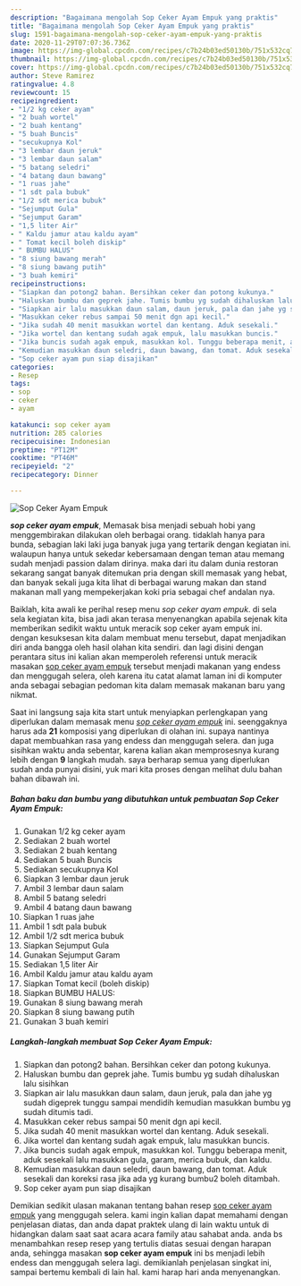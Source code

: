 ```yaml
---
description: "Bagaimana mengolah Sop Ceker Ayam Empuk yang praktis"
title: "Bagaimana mengolah Sop Ceker Ayam Empuk yang praktis"
slug: 1591-bagaimana-mengolah-sop-ceker-ayam-empuk-yang-praktis
date: 2020-11-29T07:07:36.736Z
image: https://img-global.cpcdn.com/recipes/c7b24b03ed50130b/751x532cq70/sop-ceker-ayam-empuk-foto-resep-utama.jpg
thumbnail: https://img-global.cpcdn.com/recipes/c7b24b03ed50130b/751x532cq70/sop-ceker-ayam-empuk-foto-resep-utama.jpg
cover: https://img-global.cpcdn.com/recipes/c7b24b03ed50130b/751x532cq70/sop-ceker-ayam-empuk-foto-resep-utama.jpg
author: Steve Ramirez
ratingvalue: 4.8
reviewcount: 15
recipeingredient:
- "1/2 kg ceker ayam"
- "2 buah wortel"
- "2 buah kentang"
- "5 buah Buncis"
- "secukupnya Kol"
- "3 lembar daun jeruk"
- "3 lembar daun salam"
- "5 batang seledri"
- "4 batang daun bawang"
- "1 ruas jahe"
- "1 sdt pala bubuk"
- "1/2 sdt merica bubuk"
- "Sejumput Gula"
- "Sejumput Garam"
- "1,5 liter Air"
- " Kaldu jamur atau kaldu ayam"
- " Tomat kecil boleh diskip"
- " BUMBU HALUS"
- "8 siung bawang merah"
- "8 siung bawang putih"
- "3 buah kemiri"
recipeinstructions:
- "Siapkan dan potong2 bahan. Bersihkan ceker dan potong kukunya."
- "Haluskan bumbu dan geprek jahe. Tumis bumbu yg sudah dihaluskan lalu sisihkan"
- "Siapkan air lalu masukkan daun salam, daun jeruk, pala dan jahe yg sudah digeprek tunggu sampai mendidih kemudian masukkan bumbu yg sudah ditumis tadi."
- "Masukkan ceker rebus sampai 50 menit dgn api kecil."
- "Jika sudah 40 menit masukkan wortel dan kentang. Aduk sesekali."
- "Jika wortel dan kentang sudah agak empuk, lalu masukkan buncis."
- "Jika buncis sudah agak empuk, masukkan kol. Tunggu beberapa menit, aduk sesekali lalu masukkan gula, garam, merica bubuk, dan kaldu."
- "Kemudian masukkan daun seledri, daun bawang, dan tomat. Aduk sesekali dan koreksi rasa jika ada yg kurang bumbu2 boleh ditambah."
- "Sop ceker ayam pun siap disajikan"
categories:
- Resep
tags:
- sop
- ceker
- ayam

katakunci: sop ceker ayam 
nutrition: 285 calories
recipecuisine: Indonesian
preptime: "PT12M"
cooktime: "PT46M"
recipeyield: "2"
recipecategory: Dinner

---
```



![Sop Ceker Ayam Empuk](https://img-global.cpcdn.com/recipes/c7b24b03ed50130b/751x532cq70/sop-ceker-ayam-empuk-foto-resep-utama.jpg)

<b><i>sop ceker ayam empuk</i></b>, Memasak bisa menjadi sebuah hobi yang menggembirakan dilakukan oleh berbagai orang. tidaklah hanya para bunda, sebagian laki laki juga banyak juga yang tertarik dengan kegiatan ini. walaupun hanya untuk sekedar kebersamaan dengan teman atau memang sudah menjadi passion dalam dirinya. maka dari itu dalam dunia restoran sekarang sangat banyak ditemukan pria dengan skill memasak yang hebat, dan banyak sekali juga kita lihat di berbagai warung makan dan stand makanan mall yang mempekerjakan koki pria sebagai chef andalan nya.



Baiklah, kita awali ke perihal resep menu <i>sop ceker ayam empuk</i>. di sela sela kegiatan kita, bisa jadi akan terasa menyenangkan apabila sejenak kita memberikan sedikit waktu untuk meracik sop ceker ayam empuk ini. dengan kesuksesan kita dalam membuat menu tersebut, dapat menjadikan diri anda bangga oleh hasil olahan kita sendiri. dan lagi disini dengan perantara situs ini kalian akan memperoleh referensi untuk meracik masakan <u>sop ceker ayam empuk</u> tersebut menjadi makanan yang endess dan menggugah selera, oleh karena itu catat alamat laman ini di komputer anda sebagai sebagian pedoman kita dalam memasak makanan baru yang nikmat.


Saat ini langsung saja kita start untuk menyiapkan perlengkapan yang diperlukan dalam memasak menu <u><i>sop ceker ayam empuk</i></u> ini. seenggaknya harus ada <b>21</b> komposisi yang diperlukan di olahan ini. supaya nantinya dapat membuahkan rasa yang endess dan menggugah selera. dan juga sisihkan waktu anda sebentar, karena kalian akan memprosesnya kurang lebih dengan <b>9</b> langkah mudah. saya berharap semua yang diperlukan sudah anda punyai disini, yuk mari kita proses dengan melihat dulu bahan bahan dibawah ini.

<!--inarticleads1-->

##### Bahan baku dan bumbu yang dibutuhkan untuk pembuatan Sop Ceker Ayam Empuk:

1. Gunakan 1/2 kg ceker ayam
1. Sediakan 2 buah wortel
1. Sediakan 2 buah kentang
1. Sediakan 5 buah Buncis
1. Sediakan secukupnya Kol
1. Siapkan 3 lembar daun jeruk
1. Ambil 3 lembar daun salam
1. Ambil 5 batang seledri
1. Ambil 4 batang daun bawang
1. Siapkan 1 ruas jahe
1. Ambil 1 sdt pala bubuk
1. Ambil 1/2 sdt merica bubuk
1. Siapkan Sejumput Gula
1. Gunakan Sejumput Garam
1. Sediakan 1,5 liter Air
1. Ambil  Kaldu jamur atau kaldu ayam
1. Siapkan  Tomat kecil (boleh diskip)
1. Siapkan  BUMBU HALUS:
1. Gunakan 8 siung bawang merah
1. Siapkan 8 siung bawang putih
1. Gunakan 3 buah kemiri




<!--inarticleads2-->

##### Langkah-langkah membuat Sop Ceker Ayam Empuk:

1. Siapkan dan potong2 bahan. Bersihkan ceker dan potong kukunya.
1. Haluskan bumbu dan geprek jahe. Tumis bumbu yg sudah dihaluskan lalu sisihkan
1. Siapkan air lalu masukkan daun salam, daun jeruk, pala dan jahe yg sudah digeprek tunggu sampai mendidih kemudian masukkan bumbu yg sudah ditumis tadi.
1. Masukkan ceker rebus sampai 50 menit dgn api kecil.
1. Jika sudah 40 menit masukkan wortel dan kentang. Aduk sesekali.
1. Jika wortel dan kentang sudah agak empuk, lalu masukkan buncis.
1. Jika buncis sudah agak empuk, masukkan kol. Tunggu beberapa menit, aduk sesekali lalu masukkan gula, garam, merica bubuk, dan kaldu.
1. Kemudian masukkan daun seledri, daun bawang, dan tomat. Aduk sesekali dan koreksi rasa jika ada yg kurang bumbu2 boleh ditambah.
1. Sop ceker ayam pun siap disajikan




Demikian sedikit ulasan makanan tentang bahan resep <u>sop ceker ayam empuk</u> yang menggugah selera. kami ingin kalian dapat memahami dengan penjelasan diatas, dan anda dapat praktek ulang di lain waktu untuk di hidangkan dalam saat saat acara acara family atau sahabat anda. anda bs menambahkan resep resep yang tertulis diatas sesuai dengan harapan anda, sehingga masakan <b>sop ceker ayam empuk</b> ini bs menjadi lebih endess dan menggugah selera lagi. demikianlah penjelasan singkat ini, sampai bertemu kembali di lain hal. kami harap hari anda menyenangkan.

